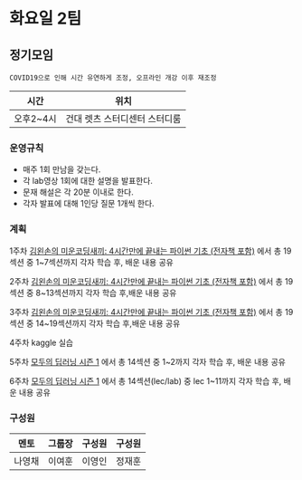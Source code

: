 # 화요일 2팀
## 정기모임

 ~~~
 COVID19으로 인해 시간 유연하게 조정, 오프라인 개강 이후 재조정 
 ~~~


| 시간 | 위치 |
|----------|------|
| 오후2~4시 | 건대 렛츠 스터디센터 스터디룸 | 

### 운영규칙
* 매주 1회 만남을 갖는다.
* 각 lab영상 1회에 대한 설명을 발표한다.
* 문재 해설은 각 20분 이내로 한다.
* 각자 발표에 대해 1인당 질문 1개씩 한다.



 ### 계획
 1주차
[ 김왼손의 미운코딩새끼: 4시간만에 끝내는 파이썬 기초 (전자책 포함)]( https://www.inflearn.com/course/%ED%8C%8C%EC%9D%B4%EC%8D%AC-%EA%B8%B0%EC%B4%88-%EA%B0%95%EC%A2%8C#description)
 에서 총 19섹션 중 1~7섹션까지 각자 학습 후, 배운 내용 공유

2주차
[ 김왼손의 미운코딩새끼: 4시간만에 끝내는 파이썬 기초 (전자책 포함)]( https://www.inflearn.com/course/%ED%8C%8C%EC%9D%B4%EC%8D%AC-%EA%B8%B0%EC%B4%88-%EA%B0%95%EC%A2%8C#description)
에서 총 19섹션 중 8~13섹션까지 각자 학습 후,배운 내용 공유

3주차
[ 김왼손의 미운코딩새끼: 4시간만에 끝내는 파이썬 기초 (전자책 포함)]( https://www.inflearn.com/course/%ED%8C%8C%EC%9D%B4%EC%8D%AC-%EA%B8%B0%EC%B4%88-%EA%B0%95%EC%A2%8C#description)
에서 총 19섹션 중 14~19섹션까지 각자 학습 후,배운 내용 공유

4주차
kaggle 실습

5주차
[ 모두의 딥러닝 시즌 1](https://www.youtube.com/watch?v=BS6O0zOGX4E&list=PLlMkM4tgfjnLSOjrEJN31gZATbcj_MpUm) 
에서 총 14섹션 중 1~2까지 각자 학습 후, 배운 내용 공유

6주차
[ 모두의 딥러닝 시즌 1](https://www.youtube.com/watch?v=BS6O0zOGX4E&list=PLlMkM4tgfjnLSOjrEJN31gZATbcj_MpUm) 
에서 총 14섹션(lec/lab) 중 lec 1~11까지 각자 학습 후,
배운 내용 공유

### 구성원

| 멘토  |  그룹장 | 구성원 | 구성원 | 
|:--------:|:---------:|:------:|:------:|
|나영채|이여훈|이영인|정재훈
